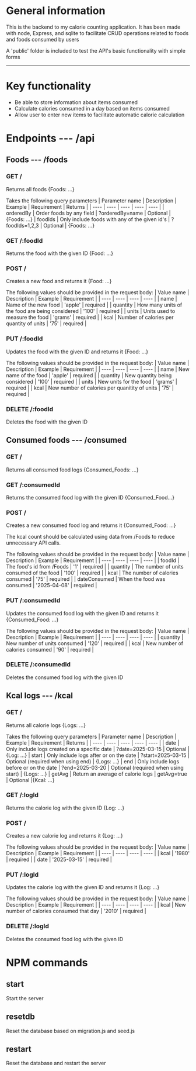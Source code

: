 # General information
This is the backend to my calorie counting application. It has been made with node, Express, and sqlite to facilitate CRUD operations related to foods and foods consumed by users

A 'public' folder is included to test the API's basic functionality with simple forms

---
# Key functionality
+ Be able to store information about items consumed
+ Calculate calories consumed in a day based on items consumed
+ Allow user to enter new items to facilitate automatic calorie calculation

# Endpoints --- /api
## Foods --- /foods
### GET /

Returns all foods {Foods: ...}

Takes the following query parameters
| Parameter name | Description | Example | Requirement | Returns |
| ---- | ---- | ---- | ---- | ---- |
| orderedBy | Order foods by any field | ?orderedBy=name | Optional | {Foods: ...}
| foodIds | Only include foods with any of the given id's | ?foodIds=1,2,3 | Optional | {Foods: ...}

### GET /:foodId
    
Returns the food with the given ID {Food: ...}

### POST / 

Creates a new food and returns it {Food: ...}

The following values should be provided in the request body:
| Value name | Description | Example | Requirement |
| ---- | ---- | ---- | ---- |
| name | Name of the new food | 'apple' | required |
| quantity | How many units of the food are being considered | '100' | required |
| units | Units used to measure the food | 'grams' | required |
| kcal | Number of calories per quantity of units | '75' | required |

### PUT /:foodId
Updates the food with the given ID and returns it {Food: ...}

The following values should be provided in the request body:
| Value name | Description | Example | Requirement |
| ---- | ---- | ---- | ---- |
| name | New name of the food | 'apple' | required |
| quantity | New quantity being considered | '100' | required |
| units | New units for the food | 'grams' | required |
| kcal | New number of calories per quanitity of units | '75' | required |

### DELETE /:foodId
Deletes the food with the given ID


## Consumed foods --- /consumed
### GET /
Returns all consumed food logs {Consumed_Foods: ...}

### GET /:consumedId
Returns the consumed food log with the given ID {Consumed_Food...}

### POST /
Creates a new consumed food log and returns it {Consumed_Food: ...}

The kcal count should be calculated using data from /Foods to reduce unnecessary API calls.

The following values should be provided in the request body:
| Value name | Description | Example | Requirement |
| ---- | ---- | ---- | ---- |
| foodId | The food's id from /Foods |  '1' | required |
| quantity | The number of units consumed of the food | '100' | required |
| kcal | The number of calories consumed | '75' | required |
| dateConsumed | When the food was consumed | '2025-04-08' | required |

### PUT /:consumedId
Updates the consumed food log with the given ID and returns it {Consumed_Food: ...}

The following values should be provided in the request body:
| Value name | Description | Example | Requirement |
| ---- | ---- | ---- | ---- |
| quantity | New number of units consumed | '120' | required |
| kcal | New number of calories consumed | '90' | required |

### DELETE /:consumedId
Deletes the consumed food log with the given ID

## Kcal logs --- /kcal
### GET /
Returns all calorie logs {Logs: ...}

Takes the following query parameters
| Parameter name | Description | Example | Requirement | Returns |
| ---- | ---- | ---- | ---- | ---- |
| date | Only include logs created on a specific date | ?date=2025-03-15 | Optional | {Log: ...}
| start | Only include logs after or on the date | ?start=2025-03-15 | Optional (required when using end) | {Logs: ...}
| end | Only include logs before or on the date | ?end=2025-03-20 | Optional (required when using start) | {Logs: ...}
| getAvg | Return an average of calorie logs | getAvg=true | Optional |{Kcal: ...}

### GET /:logId
Returns the calorie log with the given ID {Log: ...}

### POST /
Creates a new calorie log and returns it {Log: ...}

The following values should be provided in the request body:
| Value name | Description | Example | Requirement |
| ---- | ---- | ---- | ---- |
| kcal | '1980' | required |
| date | '2025-03-15' | required |

### PUT /:logId
Updates the calorie log with the given ID and returns it {Log: ...}

The following values should be provided in the request body:
| Value name | Description | Example | Requirement |
| ---- | ---- | ---- | ---- |
| kcal | New number of calories consumed that day | '2010' | required |

### DELETE /:logId
Deletes the consumed food log with the given ID

# NPM commands
## start
Start the server

## resetdb
Reset the database based on migration.js and seed.js

## restart
Reset the database and restart the server